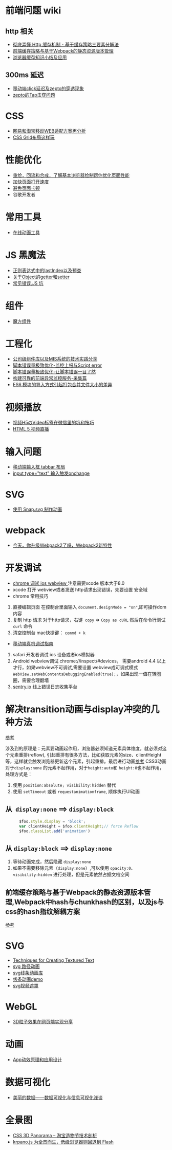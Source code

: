 # 前端问题 wiki
## http 相关
* [彻底弄懂 Http 缓存机制 - 基于缓存策略三要素分解法](https://zhuanlan.zhihu.com/p/24467558)
* [前端缓存策略与基于Webpack的静态资源版本管理](https://zhuanlan.zhihu.com/p/24954527)
* [浏览器缓存知识小结及应用](http://web.jobbole.com/84888/)

## 300ms 延迟
* [移动端click延迟及zepto的穿透现象](https://github.com/mattt/MsgPackSerialization/wiki/%E7%A7%BB%E5%8A%A8%E7%AB%AFclick%E5%BB%B6%E8%BF%9F%E5%8F%8Azepto%E7%9A%84%E7%A9%BF%E9%80%8F%E7%8E%B0%E8%B1%A1)
* [zepto的Tap击穿问题](https://zhuanlan.zhihu.com/p/25280160)

# CSS
* [网易和淘宝移动WEB适配方案再分析](https://zhuanlan.zhihu.com/p/25216275)
* [ CSS Grid布局这样玩 ](https://www.w3cplus.com/css3/playing-with-css-grid-layout.html)

# 性能优化
* [重绘，回流和合成，了解基本浏览器绘制帮你优化页面性能](https://zhuanlan.zhihu.com/p/23428399)
* [加快页面打开速度](https://zhuanlan.zhihu.com/p/25718817)
* [避免页面卡顿](https://zhuanlan.zhihu.com/p/25166666)
* 谷歌开发者
# 常用工具
* [在线动画工具](http://animista.net/)

# JS 黑魔法
* [正则表达式中的lastIndex以及预查](https://zhuanlan.zhihu.com/p/25793949)
* [关于Object的getter和setter](https://zhuanlan.zhihu.com/p/25672454)
* [常见错误,JS 坑](https://zhuanlan.zhihu.com/p/25685164)

# 组件
* [魔方组件](http://mofang.xiaojukeji.com/webapp.html#/)

# 工程化
* [公司级组件库以及MIS系统的技术实践分享](http://www.infoq.com/cn/articles/company-level-component-library-and-mis-systems)
* [脚本错误量极致优化-监控上报与Script error](https://github.com/joeyguo/blog/issues/13)
* [脚本错误量极致优化-让脚本错误一目了然](https://github.com/joeyguo/blog/issues/14)
* [构建可靠的前端异常监控服务-采集篇](http://jdc.jd.com/archives/2175)
* [ES6 模块的导入方式引起打包合并文件大小的差异](https://lacke.mn/reduce-your-bundle-js-file-size/)

# 视频播放 
* [视频H5のVideo标签在微信里的坑和技巧](https://aotu.io/notes/2017/01/11/mobile-video/)
* [HTML 5 视频直播](http://bugly.qq.com/bbs/forum.php?mod=viewthread&tid=1277)

# 输入问题
* [移动端输入框 tabbar 布局](http://www.alloyteam.com/2017/03/moves-the-input-box-fill-series-a/)
* [input type="text" 输入触发onchange](http://www.tuicool.com/articles/uAVvqaI)

# SVG 
* [使用 Snap.svg 制作动画](https://aotu.io/notes/2017/01/22/snapsvg/)

# webpack 

* [今天，你升级Webpack2了吗，Webpack2新特性](http://www.aliued.com/?p=4060)

# 开发调试 

* [chrome 调试 ios webview ](http://www.jianshu.com/p/19c18c924f91) 注意需要xcode 版本大于8.0
* xcode 打开 webview或者发送 http请求出现错误，先要设置 安全域
* chrome 常用技巧
1. 直接编辑页面 
在控制台里面输入 `document.designMode = "on"`,即可操作dom内容
2. 复制 http 请求
对于http请求，右键` copy` => `Copy as cURL` 然后在命令行测试 `curl` 命令
3. 清空控制台
mac快捷键： `commd + k `
* [移动端真机调试指南](https://aotu.io/notes/2017/02/24/Mobile-debug/)
1. safari 开发者调试 ios 设备或者ios模拟器
2. Android webview调试 chrome://inspect/#devices， 需要android 4.4 以上才行，如果webview不可调试,需要设置 webview成可调式模式
`WebView.setWebContentsDebuggingEnabled(true);`，如果出现一值在转圈圈，需要合理翻墙
3. [sentry.io](sentry.io) 线上错误日志收集平台

# 解决transition动画与display冲突的几种方法
[参考](http://www.cnblogs.com/ihardcoder/p/3859026.html)

涉及到的原理是：元素要动画起作用，浏览器必须知道元素具体维度，就必须对这个元素重排(reflow),
引起重排有很多方法，比如获取元素的size、clientHeight等，这样就会触发浏览器更新这个元素，引起重排。最后进行动画[参考](http://matheusazzi.com/animating-from-display-none-with-css-and-callbacks/)
CSS3动画对于`display:none` 的元素不起作用，对于`height:auto`和 `height:0`也不起作用，处理方式是：

1. 使用 `position:absolute; visibility:hidden` 替代
2. 使用 `setTimeout` 或者 `requestanimationframe`, 顺序执行UI动画
## 从` display:none` ==> `display:block`
```javascript
      $foo.style.display = 'block'; 
      var clientHeight = $foo.clientHeight;// force Reflow   
      $foo.classList.add('animation')
```
## 从 `display:block` ==> `display:none`
1. 等待动画完成，然后隐藏 `display:none`
2. 如果不需要移除元素（`display:none`）,可以使用 `opacity:0`、`visibility:hidden` 进行处理，但是元素依然占据文档空间

## 前端缓存策略与基于Webpack的静态资源版本管理,Webpack中hash与chunkhash的区别，以及js与css的hash指纹解耦方案
[参考](http://www.cnblogs.com/ihardcoder/p/5623411.html)


# SVG
* [Techniques for Creating Textured Text](https://tympanus.net/codrops/2013/12/02/techniques-for-creating-textured-text/)
* [svg 路径动画](http://www.zhangxinxu.com/wordpress/2014/04/animateion-line-drawing-svg-path-%E5%8A%A8%E7%94%BB-%E8%B7%AF%E5%BE%84/)
* [svg线条动画库](https://github.com/maxwellito/vivus)
* [线条动画demo](http://up.qq.com/act/a20170329upm/index.htm?acctype=wx&appid=wxa48b72952218d214&code=001Eo9WF1jnFU203LRUF1YQmWF1Eo9WY&state=STATE)
* [svg视频遮罩](http://codepen.io/dudleystorey/pen/QvvEYQ)

# WebGL
* [3D粒子效果在网页端实现分享](http://tgideas.qq.com/webplat/info/news_version3/804/7104/7106/m5723/201704/577405.shtml)

# 动画
* [App动效原理和应用设计](http://jdc.jd.com/archives/2295)


# 数据可视化
* [美丽的数据——数据可视化与信息可视化浅谈](http://jdc.jd.com/archives/1333)

# 全景图
* [CSS 3D Panorama – 淘宝造物节技术剖析](http://jdc.jd.com/archives/1982)
* [krpano.js 为全景而生，低级浏览器则回退到 Flash](https://krpano.com/docu/tutorials/quickstart/?from=groupmessage&isappinstalled=0#top)